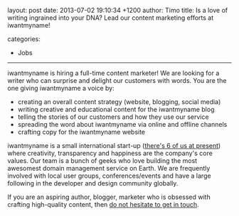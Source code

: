 layout: post
date: 2013-07-02 19:10:34 +1200
author: Timo
title: Is a love of writing ingrained into your DNA? Lead our content marketing efforts at iwantmyname!

categories:
  - Jobs

----

iwantmyname is hiring a full-time content marketer! We are looking for a writer who can surprise and delight our customers with words. You are the one giving iwantmyname a voice by:

- creating an overall content strategy (website, blogging, social media)
- writing creative and educational content for the iwantmyname blog
- telling the stories of our customers and how they use our service
- spreading the word about iwantmyname via online and offline channels
- crafting copy for the iwantmyname website

iwantmyname is a small international start-up ([there's 6 of us at present](https://iwantmyname.com/about)) where creativity, transparency and happiness are the company's core values. Our team is a bunch of geeks who love building the most awesomest domain management service on Earth. We are frequently involved with local user groups, conferences/events and have a large following in the developer and design community globally.

If you are an aspiring author, blogger, marketer who is obsessed with crafting high-quality content, then [do not hesitate to get in touch](https://iwantmyname.com/jobs/content-marketer).
